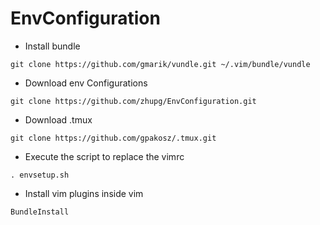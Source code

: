 # EnvConfiguration

- Install bundle
```
git clone https://github.com/gmarik/vundle.git ~/.vim/bundle/vundle
```

- Download env Configurations
```
git clone https://github.com/zhupg/EnvConfiguration.git
```

- Download .tmux
```
git clone https://github.com/gpakosz/.tmux.git
```

- Execute the script to replace the vimrc
```
. envsetup.sh
```

- Install vim plugins inside vim
```
BundleInstall
```
